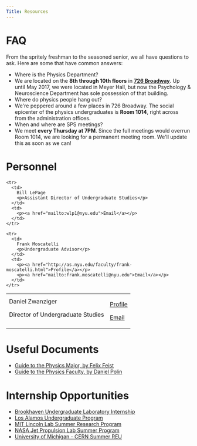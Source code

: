 ```yaml
---
Title: Resources
---
```


[Advisement]: http://as.nyu.edu/physics/programs/undergraduate/undergraduate-advisement.html
[PhysGuide]: http://as.nyu.edu/content/dam/nyu-as/physics/documents/undergrad/Guide_to_the_Physics_Major_by_Felix_Feist.pdf
[PhysProfs]: %base_url%/assets/polin-prof-guide.pdf

# FAQ

From the spritely freshman to the seasoned senior, we all have questions to ask. Here are some that have common answers:
<ul class="q-a">
  <li>Where is the Physics Department?</li>
  <li>We are located on the <strong>8th through 10th floors</strong> in <a href="https://goo.gl/maps/LtWXX9H9Yw12"><strong>726 Broadway</strong></a>. Up until May 2017, we were located in Meyer Hall, but now the Psychology & Neuroscience Department has sole possession of that building.</li>
  <li>Where do physics people hang out?</li>
  <li>We're peppered around a few places in 726 Broadway. The social epicenter of the physics undergraduates is <strong>Room 1014</strong>, right across from the administration offices.</li>
  <li>When and where are SPS meetings?</li>
  <li>We meet <strong>every Thursday at 7PM</strong>. Since the full meetings would overrun Room 1014, we are looking for a permanent meeting room. We'll update this as soon as we can!</li>
</ul>

# Personnel

<table>
  <tbody>
    <tr>
      <td>
        Daniel Zwanziger
        <p>Director of Undergraduate Studies</p>
      </td>
      <td>
        <p><a href="http://as.nyu.edu/faculty/daniel-zwanziger.html">Profile</a></p>
        <p><a href="mailto:daniel.zwanziger@nyu.edu">Email</a></p>
      </td>
    </tr>

    <tr>
      <td>
        Bill LePage
        <p>Assistant Director of Undergraduate Studies</p>
      </td>
      <td>
        <p><a href="mailto:wlp1@nyu.edu">Email</a></p>
      </td>
    </tr>

    <tr>
      <td>
        Frank Moscatelli
        <p>Undergraduate Advisor</p>
      </td>
      <td>
        <p><a href="http://as.nyu.edu/faculty/frank-moscatelli.html">Profile</a></p>
        <p><a href="mailto:frank.moscatelli@nyu.edu">Email</a></p>
      </td>
    </tr>
  </tbody>
</table>

# Useful Documents

* [Guide to the Physics Major, by Felix Feist][PhysGuide]
* [Guide to the Physics Faculty, by Daniel Polin][PhysProfs]

# Internship Opportunities

* [Brookhaven Undergraduate Laboratory Internship](https://www.bnl.gov/education/program.asp?q=116)
* [Los Alamos Undergraduate Program](http://www.lanl.gov/careers/career-options/student-internships/undergraduate/index.php)
* [MIT Lincoln Lab Summer Research Program](https://ll.mit.edu/college/summerprogram.html)
* [NASA Jet Propulsion Lab Summer Program](https://www.jpl.nasa.gov/edu/intern/apply/summer-internship-program/)
* [University of Michigan - CERN Summer REU](https://sites.google.com/a/umich.edu/um-cern-reu/)
